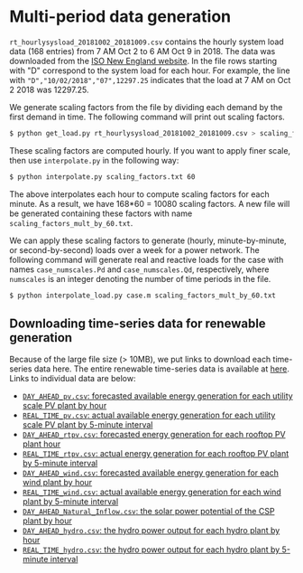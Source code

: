 # Multi-period data generation

`rt_hourlysysload_20181002_20181009.csv` contains the hourly system load data (168 entries)
from 7 AM Oct 2 to 6 AM Oct 9 in 2018.
The data was downloaded from the [ISO New England website](https://www.iso-ne.com/isoexpress/web/reports/load-and-demand/).
In the file rows starting with "D" correspond to the system load for each hour.
For example, the line with `"D","10/02/2018","07",12297.25` indicates that
the load at 7 AM on Oct 2 2018 was 12297.25.

We generate scaling factors from the file by dividing each demand by
the first demand in time.
The following command will print out scaling factors.

```bash
$ python get_load.py rt_hourlysysload_20181002_20181009.csv > scaling_factors.txt
```

These scaling factors are computed hourly.
If you want to apply finer scale, then use `interpolate.py` in the following way:
```bash
$ python interpolate.py scaling_factors.txt 60
```
The above interpolates each hour to compute scaling factors for each minute.
As a result, we have 168*60 = 10080 scaling factors.
A new file will be generated containing these factors with name `scaling_factors_mult_by_60.txt`.

We can apply these scaling factors to generate (hourly, minute-by-minute, or second-by-second) loads over a week for a power network.
The following command will generate real and reactive loads for the case with names
`case_numscales.Pd` and `case_numscales.Qd`, respectively, where `numscales` is an integer denoting the number of time periods in the file.

```bash
$ python interpolate_load.py case.m scaling_factors_mult_by_60.txt
```

## Downloading time-series data for renewable generation

Because of the large file size (> 10MB), we put links to download each time-series data here.
The entire renewable time-series data is available at [here](https://github.com/GridMod/RTS-GMLC/tree/master/RTS_Data/timeseries_data_files).
Links to individual data are below:

- [`DAY_AHEAD_pv.csv`: forecasted available energy generation for each utility scale PV plant by hour](https://raw.githubusercontent.com/GridMod/RTS-GMLC/master/RTS_Data/timeseries_data_files/PV/DAY_AHEAD_pv.csv)
- [`REAL_TIME_pv.csv`: actual available energy generation for each utility scale PV plant by 5-minute interval](https://raw.githubusercontent.com/GridMod/RTS-GMLC/master/RTS_Data/timeseries_data_files/PV/REAL_TIME_pv.csv)
- [`DAY_AHEAD_rtpv.csv`: forecasted energy generation for each rooftop PV plant hour](https://raw.githubusercontent.com/GridMod/RTS-GMLC/master/RTS_Data/timeseries_data_files/RTPV/DAY_AHEAD_rtpv.csv)
- [`REAL_TIME_rtpv.csv`: actual energy generation for each rooftop PV plant by 5-minute interval](https://raw.githubusercontent.com/GridMod/RTS-GMLC/master/RTS_Data/timeseries_data_files/RTPV/REAL_TIME_rtpv.csv)
- [`DAY_AHEAD_wind.csv`: forecasted available energy generation for each wind plant by hour](https://raw.githubusercontent.com/GridMod/RTS-GMLC/master/RTS_Data/timeseries_data_files/WIND/DAY_AHEAD_wind.csv)
- [`REAL_TIME_wind.csv`: actual available energy generation for each wind plant by 5-minute interval](https://raw.githubusercontent.com/GridMod/RTS-GMLC/master/RTS_Data/timeseries_data_files/WIND/REAL_TIME_wind.csv)
- [`DAY_AHEAD_Natural_Inflow.csv`: the solar power potential of the CSP plant by hour](https://raw.githubusercontent.com/GridMod/RTS-GMLC/master/RTS_Data/timeseries_data_files/CSP/DAY_AHEAD_Natural_Inflow.csv)
- [`DAY_AHEAD_hydro.csv`: the hydro power output for each hydro plant by hour](https://raw.githubusercontent.com/GridMod/RTS-GMLC/master/RTS_Data/timeseries_data_files/Hydro/DAY_AHEAD_hydro.csv)
- [`REAL_TIME_hydro.csv`: the hydro power output for each hydro plant by 5-minute interval](https://raw.githubusercontent.com/GridMod/RTS-GMLC/master/RTS_Data/timeseries_data_files/Hydro/REAL_TIME_hydro.csv)

